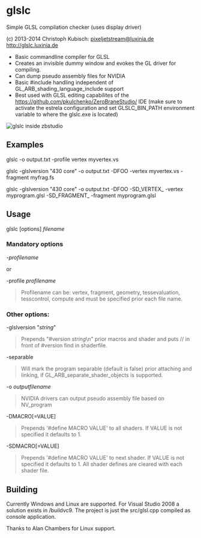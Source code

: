 glslc
=====

Simple GLSL compilation checker (uses display driver)

(c) 2013-2014 Christoph Kubisch: pixeljetstream@luxinia.de
http://glslc.luxinia.de

* Basic commandline compiler for GLSL
* Creates an invisible dummy window and evokes the GL driver for compiling.
* Can dump pseudo assembly files for NVIDIA
* Basic #include handling independent of GL_ARB_shading_language_include support
* Best used with GLSL editing capabilites of the https://github.com/pkulchenko/ZeroBraneStudio/ IDE (make sure to activate the estrela configuration and set GLSLC_BIN_PATH environment variable to where the glslc.exe is located)

![glslc inside zbstudio](http://www.luxinia.de/images/estrela_glslc.png)

Examples
--------

glslc -o output.txt -profile vertex myvertex.vs

glslc -glslversion "430 core" -o output.txt -DFOO -vertex myvertex.vs -fragment myfrag.fs

glslc -glslversion "430 core" -o output.txt -DFOO -SD_VERTEX_ -vertex myprogram.glsl -SD_FRAGMENT_ -fragment myprogram.glsl

Usage
-----

glslc [options] *filename*

### Mandatory options

-*profilename*

or

-profile *profilename*

> Profilename can be: vertex, fragment, geometry, tessevaluation, tesscontrol, compute
> and must be specified prior each file name.

### Other options:

-glslversion "*string*"

> Prepends "#version *string*\n" prior macros and shader and puts // in front of #version find in shaderfile.

-separable

> Will mark the program separable (default is false) prior attaching and linking, if GL_ARB_separate_shader_objects is supported.

-o *outputfilename*

> NVIDIA drivers can output pseudo assembly file based on NV_program

-DMACRO[=VALUE]
  
> Prepends '#define MACRO VALUE' to all shaders. If VALUE is not specified it defaults to 1.

-SDMACRO[=VALUE]
  
> Prepends '#define MACRO VALUE' to next shader. If VALUE is not specified it defaults to 1. All shader defines are cleared with each shader file.

Building
--------

Currently Windows and Linux are supported. For Visual Studio 2008 a solution exists in /buildvc9. The project is just the src/glsl.cpp compiled as console application.

Thanks to Alan Chambers for Linux support.
